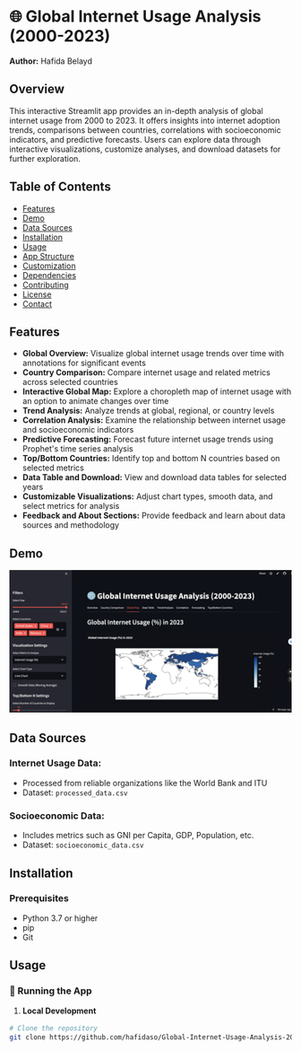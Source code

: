 # 🌐 Global Internet Usage Analysis (2000-2023)
**Author:** Hafida Belayd

## Overview
This interactive Streamlit app provides an in-depth analysis of global internet usage from 2000 to 2023. It offers insights into internet adoption trends, comparisons between countries, correlations with socioeconomic indicators, and predictive forecasts. Users can explore data through interactive visualizations, customize analyses, and download datasets for further exploration.

## Table of Contents
- [Features](#features)
- [Demo](#demo)
- [Data Sources](#data-sources)
- [Installation](#installation)
- [Usage](#usage)
- [App Structure](#app-structure)
- [Customization](#customization)
- [Dependencies](#dependencies)
- [Contributing](#contributing)
- [License](#license)
- [Contact](#contact)

## Features
- **Global Overview:** Visualize global internet usage trends over time with annotations for significant events
- **Country Comparison:** Compare internet usage and related metrics across selected countries
- **Interactive Global Map:** Explore a choropleth map of internet usage with an option to animate changes over time
- **Trend Analysis:** Analyze trends at global, regional, or country levels
- **Correlation Analysis:** Examine the relationship between internet usage and socioeconomic indicators
- **Predictive Forecasting:** Forecast future internet usage trends using Prophet's time series analysis
- **Top/Bottom Countries:** Identify top and bottom N countries based on selected metrics
- **Data Table and Download:** View and download data tables for selected years
- **Customizable Visualizations:** Adjust chart types, smooth data, and select metrics for analysis
- **Feedback and About Sections:** Provide feedback and learn about data sources and methodology

  
## Demo
![Demo Screenshot](https://github.com/hafidaso/Global-Internet-Usage-Analysis-2000-2023/blob/833a835a4f5031a3d937f2d8c609b7fedf5c73d7/Screenshot%202025-01-28%20at%2018.11.16.png?raw=true)

## Data Sources
### Internet Usage Data:
- Processed from reliable organizations like the World Bank and ITU
- Dataset: `processed_data.csv`

### Socioeconomic Data:
- Includes metrics such as GNI per Capita, GDP, Population, etc.
- Dataset: `socioeconomic_data.csv`

## Installation
### Prerequisites
- Python 3.7 or higher
- pip
- Git

## Usage

### 🚀 Running the App

1. **Local Development**
```bash
# Clone the repository
git clone https://github.com/hafidaso/Global-Internet-Usage-Analysis-2000-2023.git


